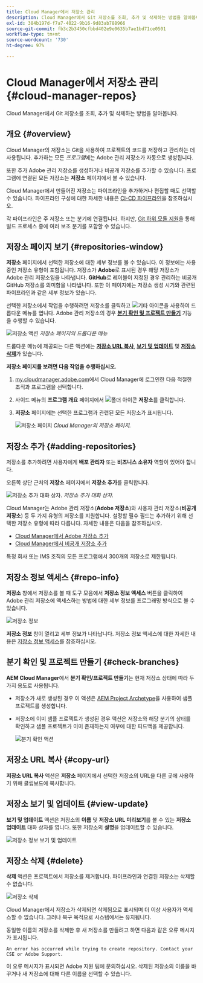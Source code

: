 ```yaml
---
title: Cloud Manager에서 저장소 관리
description: Cloud Manager에서 Git 저장소를 조회, 추가 및 삭제하는 방법을 알아봅니다.
exl-id: 384b197d-f7a7-4022-9b16-9d83ab788966
source-git-commit: fb3c2b3450cfbbd402e9e0635b7ae1bd71ce0501
workflow-type: tm+mt
source-wordcount: '730'
ht-degree: 97%

---
```



# Cloud Manager에서 저장소 관리 {#cloud-manager-repos}

Cloud Manager에서 Git 저장소를 조회, 추가 및 삭제하는 방법을 알아봅니다.

## 개요 {#overview}

Cloud Manager의 저장소는 Git을 사용하여 프로젝트의 코드를 저장하고 관리하는 데 사용됩니다. 추가하는 모든 *프로그램*&#x200B;에는 Adobe 관리 저장소가 자동으로 생성됩니다.

또한 추가 Adobe 관리 저장소를 생성하거나 비공개 저장소를 추가할 수 있습니다. 프로그램에 연결된 모든 저장소는 **저장소** 페이지에서 볼 수 있습니다.

Cloud Manager에서 만들어진 저장소는 파이프라인을 추가하거나 편집할 때도 선택할 수 있습니다. 파이프라인 구성에 대한 자세한 내용은 [CI-CD 파이프라인](/help/overview/ci-cd-pipelines.md)을 참조하십시오.

각 파이프라인은 주 저장소 또는 분기에 연결됩니다. 하지만, [Git 하위 모듈 지원](/help/managing-code/git-submodules.md)을 통해 빌드 프로세스 중에 여러 보조 분기를 포함할 수 있습니다.

## 저장소 페이지 보기 {#repositories-window}

**저장소** 페이지에서 선택한 저장소에 대한 세부 정보를 볼 수 있습니다. 이 정보에는 사용 중인 저장소 유형이 포함됩니다. 저장소가 **Adobe**&#x200B;로 표시된 경우 해당 저장소가 Adobe 관리 저장소임을 나타냅니다. **GitHub**&#x200B;로 레이블이 지정된 경우 관리하는 비공개 GitHub 저장소를 의미함을 나타냅니다. 또한 이 페이지에는 저장소 생성 시기와 관련된 파이프라인과 같은 세부 정보가 있습니다.

선택한 저장소에서 작업을 수행하려면 저장소를 클릭하고 ![기타 아이콘](https://spectrum.adobe.com/static/icons/workflow_18/Smock_More_18_N.svg)을 사용하여 드롭다운 메뉴를 엽니다. Adobe 관리 저장소의 경우 **[분기 확인 및 프로젝트 만들기](#check-branches)** 기능을 수행할 수 있습니다.

![저장소 액션](assets/repository-actions.png)
*저장소 페이지의 드롭다운 메뉴*

드롭다운 메뉴에 제공되는 다른 액션에는 **[저장소 URL 복사](#copy-url)**, **[보기 및 업데이트](#view-update)** 및 **[저장소 삭제](#delete)**&#x200B;가 있습니다.

**저장소 페이지를 보려면 다음 작업을 수행하십시오.**

1. [my.cloudmanager.adobe.com](https://my.cloudmanager.adobe.com/)에서 Cloud Manager에 로그인한 다음 적절한 조직과 프로그램을 선택합니다.

1. 사이드 메뉴의 **프로그램 개요** 페이지에서 ![폴더 아이콘](https://spectrum.adobe.com/static/icons/workflow_18/Smock_Folder_18_N.svg) **저장소**&#x200B;를 클릭합니다.

1. **저장소** 페이지에는 선택한 프로그램과 관련된 모든 저장소가 표시됩니다.

   ![저장소 페이지](assets/repositories.png)
   *Cloud Manager의 저장소 페이지.*


## 저장소 추가 {#adding-repositories}

저장소를 추가하려면 사용자에게 **배포 관리자** 또는 **비즈니스 소유자** 역할이 있어야 합니다.

오른쪽 상단 근처의 **저장소** 페이지에서 **저장소 추가**&#x200B;를 클릭합니다.

![저장소 추가 대화 상자.](assets/repository-add.png)
*저장소 추가 대화 상자.*

Cloud Manager는 Adobe 관리 저장소(**Adobe 저장소**)와 사용자 관리 저장소(**비공개 저장소**) 등 두 가지 유형의 저장소를 지원합니다. 설정할 필수 필드는 추가하기 위해 선택한 저장소 유형에 따라 다릅니다. 자세한 내용은 다음을 참조하십시오.

* [Cloud Manager에서 Adobe 저장소 추가](/help/managing-code/adobe-repositories.md)
* [Cloud Manager에서 비공개 저장소 추가](/help/managing-code/private-repositories.md)

특정 회사 또는 IMS 조직의 모든 프로그램에서 300개의 저장소로 제한됩니다.

## 저장소 정보 액세스 {#repo-info}

**저장소** 창에서 저장소를 볼 때 도구 모음에서 **저장소 정보 액세스** 버튼을 클릭하여 Adobe 관리 저장소에 액세스하는 방법에 대한 세부 정보를 프로그래밍 방식으로 볼 수 있습니다.

![저장소 정보](assets/repository-access-repo-info2.png)

**저장소 정보** 창이 열리고 세부 정보가 나타납니다. 저장소 정보 액세스에 대한 자세한 내용은 [저장소 정보 액세스](/help/managing-code/accessing-repositories.md)를 참조하십시오.

## 분기 확인 및 프로젝트 만들기 {#check-branches}

**AEM Cloud Manager**&#x200B;에서 **분기 확인/프로젝트 만들기**&#x200B;는 현재 저장소 상태에 따라 두 가지 용도로 사용됩니다.

* 저장소가 새로 생성된 경우 이 액션은 [AEM Project Archetype](https://experienceleague.adobe.com/ko/docs/experience-manager-core-components/using/developing/archetype/overview)을 사용하여 샘플 프로젝트를 생성합니다.
* 저장소에 이미 샘플 프로젝트가 생성된 경우 액션은 저장소와 해당 분기의 상태를 확인하고 샘플 프로젝트가 이미 존재하는지 여부에 대한 피드백을 제공합니다.

  ![분기 확인 액션](assets/check-branches.png)

## 저장소 URL 복사 {#copy-url}

**저장소 URL 복사** 액션은 **저장소** 페이지에서 선택한 저장소의 URL을 다른 곳에 사용하기 위해 클립보드에 복사합니다.

## 저장소 보기 및 업데이트 {#view-update}

**보기 및 업데이트** 액션은 저장소의 **이름** 및 **저장소 URL 미리보기**&#x200B;를 볼 수 있는 **저장소 업데이트** 대화 상자를 엽니다. 또한 저장소의 **설명**&#x200B;을 업데이트할 수 있습니다.

![저장소 정보 보기 및 업데이트](assets/repository-view-update.png)

## 저장소 삭제 {#delete}

**삭제** 액션은 프로젝트에서 저장소를 제거합니다. 파이프라인과 연결된 저장소는 삭제할 수 없습니다.

![저장소 삭제](assets/delete.png)

Cloud Manager에서 저장소가 삭제되면 삭제됨으로 표시되며 더 이상 사용자가 액세스할 수 없습니다. 그러나 복구 목적으로 시스템에서는 유지됩니다.

동일한 이름의 저장소를 삭제한 후 새 저장소를 만들려고 하면 다음과 같은 오류 메시지가 표시됩니다.

`An error has occurred while trying to create repository. Contact your CSE or Adobe Support.`

이 오류 메시지가 표시되면 Adobe 지원 팀에 문의하십시오. 삭제된 저장소의 이름을 바꾸거나 새 저장소에 대해 다른 이름을 선택할 수 있습니다.
